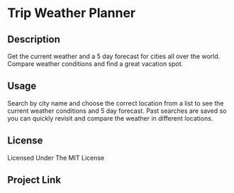 # Trip Weather Planner
## Description
Get the current weather and a 5 day forecast for cities all over the world. Compare weather conditions and find a great vacation spot.
## Usage
Search by city name and choose the correct location from a list to see the current weather conditions and 5 day forecast. Past searches are saved so you can quickly revisit and compare the weather in different locations.

## License
Licensed Under The MIT License

## Project Link
